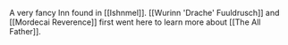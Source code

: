 A very fancy Inn found in [[Ishnmel]]. [[Wurinn 'Drache' Fuuldrusch]] and [[Mordecai Reverence]] first went here to learn more about [[The All Father]].